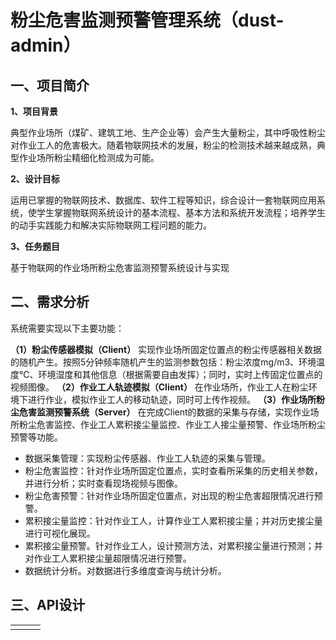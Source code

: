 # 粉尘危害监测预警管理系统（dust-admin）

## 一、项目简介

**1、项目背景**

典型作业场所（煤矿、建筑工地、生产企业等）会产生大量粉尘，其中呼吸性粉尘对作业工人的危害极大。随着物联网技术的发展，粉尘的检测技术越来越成熟，典型作业场所粉尘精细化检测成为可能。

**2、设计目标**

运用已掌握的物联网技术、数据库、软件工程等知识，综合设计一套物联网应用系统，使学生掌握物联网系统设计的基本流程、基本方法和系统开发流程；培养学生的动手实践能力和解决实际物联网工程问题的能力。

**3、任务题目**

基于物联网的作业场所粉尘危害监测预警系统设计与实现



## 二、需求分析

系统需要实现以下主要功能：

**（1）粉尘传感器模拟（Client）**
实现作业场所固定位置点的粉尘传感器相关数据的随机产生。按照5分钟频率随机产生的监测参数包括：粉尘浓度mg/m3、环境温度℃、环境湿度和其他信息（根据需要自由发挥）；同时，实时上传固定位置点的视频图像。
**（2）作业工人轨迹模拟（Client）**
在作业场所，作业工人在粉尘环境下进行作业，模拟作业工人的移动轨迹，同时可上传作视频。
**（3）作业场所粉尘危害监测预警系统（Server）**
在完成Client的数据的采集与存储，实现作业场所粉尘危害监控、作业工人累积接尘量监控、作业工人接尘量预警、作业场所粉尘预警等功能。

* 数据采集管理：实现粉尘传感器、作业工人轨迹的采集与管理。
* 粉尘危害监控：针对作业场所固定位置点，实时查看所采集的历史相关参数，并进行分析；实时查看现场视频与图像。
* 粉尘危害预警：针对作业场所固定位置点，对出现的粉尘危害超限情况进行预警。
* 累积接尘量监控：针对作业工人，计算作业工人累积接尘量；并对历史接尘量进行可视化展现。
* 累积接尘量预警。针对作业工人，设计预测方法，对累积接尘量进行预测；并对作业工人累积接尘量超限情况进行预警。
* 数据统计分析。对数据进行多维度查询与统计分析。



## 三、API设计

|      |      |      |
| ---- | ---- | ---- |
|      |      |      |



